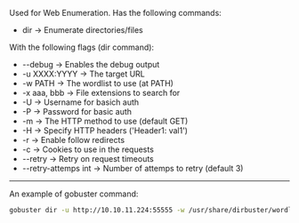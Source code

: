 
Used for Web Enumeration. Has the following commands:

- dir -> Enumerate directories/files

With the following flags (dir command):

- --debug -> Enables the debug output
- -u XXXX:YYYY ->  The target URL
- -w  PATH -> The wordlist to use (at PATH)
- -x aaa, bbb -> File extensions to search for
- -U -> Username for basich auth
- -P -> Password for basic auth
- -m -> The HTTP method to use (default GET)
- -H -> Specify HTTP headers ('Header1: val1')
- -r -> Enable follow redirects
- -c -> Cookies to use in the requests
- --retry -> Retry on request timeouts
- --retry-attemps int -> Number of attemps to retry (default 3)

---

An example of gobuster command:

```zsh
gobuster dir -u http://10.10.11.224:55555 -w /usr/share/dirbuster/wordlists/directory-list-2.3-small.txt -x php,html
```